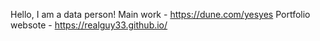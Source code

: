 Hello, I am a data person!
Main work - https://dune.com/yesyes
Portfolio websote - https://realguy33.github.io/


<!---
realguy33/realguy33 is a ✨ special ✨ repository because its `README.md` (this file) appears on your GitHub profile.
You can click the Preview link to take a look at your changes.
--->

